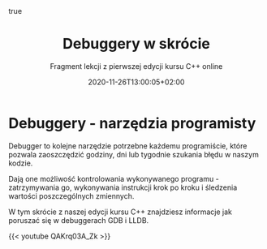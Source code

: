 ﻿---
title: "Debuggery w skrócie"
subtitle: "Fragment lekcji z pierwszej edycji kursu C++ online"
date: 2020-11-26T13:00:05+02:00
lastmod: 2020-11-26T13:00:05+02:00
draft: false
author: ""
authorLink: ""
description: ""
summary: ""
url: "/post/debuggery-w-skrocie"

tags: ["c++", "kurs online", "narzedzia", "debuggery"]
categories: ["Post", "Kurs C++ online", "W skrócie"]
keywords: ["debugger co to", "debugger jak używać", "debugowanie"]
hiddenFromHomePage: false
hiddenFromSearch: false

featuredImage: "featured.png"
featuredImagePreview: "/post/debuggery-w-skrocie/featured.png"

toc:
  enable: false
math:
  enable: false
lightgallery: false
share:
  enable: true
comment:
  enable: true
license: ""
---

# Debuggery - narzędzia programisty

Debugger to kolejne narzędzie potrzebne każdemu programiście, które pozwala zaoszczędzić godziny, dni lub tygodnie szukania błędu w naszym kodzie.

Dają one możliwość kontrolowania wykonywanego programu - zatrzymywania go, wykonywania instrukcji krok po kroku i śledzenia wartości poszczególnych zmiennych.

W tym skrócie z naszej edycji kursu C++ znajdziesz informacje jak poruszać się w debuggerach GDB i LLDB.

{{< youtube QAKrq03A_Zk >}}
